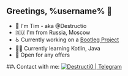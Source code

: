 ## Greetings, %username% 👋
- 🐼 I'm Tim - aka @Destructio
- 🇷🇺 I'm from Russia, Moscow
- ♿ Currently working on a [Bootleg Project][current-project]
- 👨‍🎓 Currently learning Kotlin, Java
- 💼 Open for any offers

##📞 Contact with me:
[<img alt="Destructi0 | Telegram" src="https://img.shields.io/badge/-Telegram-2CA5E0.svg?logo=telegram&style=for-the-badge"/>][telegram]

[current-project]: https://github.com/Destructio/Bootleg_Project
[telegram]: https://t.me/Destructi0
